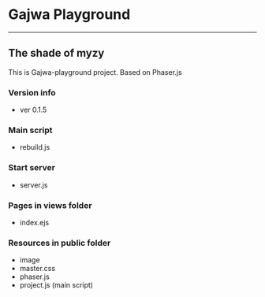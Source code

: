 # Gajwa Playground
<hr>

## The shade of myzy

This is Gajwa-playground project.
Based on Phaser.js

### Version info
- ver 0.1.5

### Main script
- rebuild.js

### Start server
- server.js

### Pages in views folder
- index.ejs

### Resources in public folder
- image
- master.css
- phaser.js
- project.js (main script)
